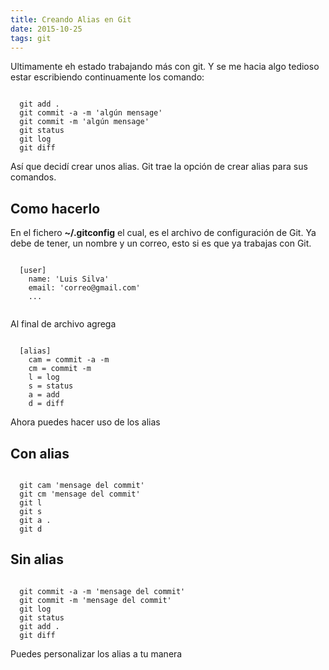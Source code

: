 ```yaml
---
title: Creando Alias en Git
date: 2015-10-25
tags: git 
---
```


Ultimamente eh estado trabajando más con git. Y se me hacia algo tedioso estar escribiendo continuamente los comando:  

```

  git add .
  git commit -a -m 'algún mensage'
  git commit -m 'algún mensage'
  git status
  git log
  git diff

```  

Así que decidí crear unos alias. Git trae la opción de crear alias para sus comandos.   

## Como hacerlo

En el fichero **~/.gitconfig** el cual, es el archivo de configuración de Git. Ya debe de tener, un nombre y un correo, esto si es que ya trabajas con Git.  

```

  [user]
    name: 'Luis Silva'
    email: 'correo@gmail.com'
    ...
  
```

Al final de archivo agrega 

```

  [alias]
    cam = commit -a -m
    cm = commit -m
    l = log
    s = status
    a = add
    d = diff

```

Ahora puedes hacer uso de los alias 

## Con alias  
  
```

  git cam 'mensage del commit'
  git cm 'mensage del commit'
  git l
  git s
  git a .
  git d

```   

## Sin alias  
  
```

  git commit -a -m 'mensage del commit'
  git commit -m 'mensage del commit'
  git log
  git status
  git add .
  git diff

```

Puedes personalizar los alias a tu manera



